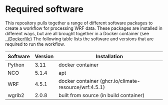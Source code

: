 # Required software

This repository pulls together a range of different software packages
to create a workflow for processing WRF data. 
These packages are installed in different ways, 
but are all brought together in a Docker container (see [../Dockerfile]())
The following table lists the software and versions that are required to run the workflow.

| Software | Version | Installation                                          |
|----------|---------|-------------------------------------------------------|
| Python   | 3.11    | docker container                                      |
| NCO      | 5.1.4   | apt                                                   |
| WRF      | 4.5.1   | docker container (ghcr.io/climate-resource/wrf:4.5.1) |
| wgrib2   | 2.0.8   | built from source (in build container)                |